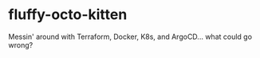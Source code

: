 # fluffy-octo-kitten
Messin' around with Terraform, Docker, K8s, and ArgoCD... what could go wrong?

